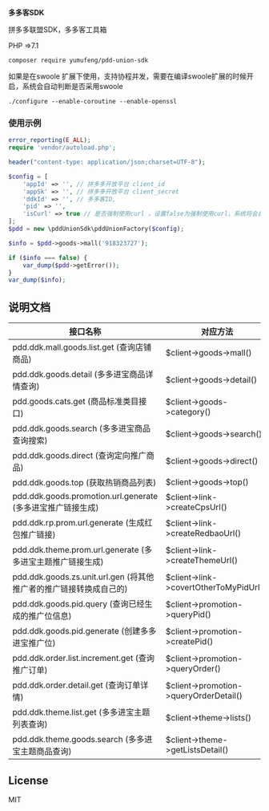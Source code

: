 **多多客SDK**

拼多多联盟SDK，多多客工具箱

PHP =>7.1

`composer require yumufeng/pdd-union-sdk`

如果是在swoole 扩展下使用，支持协程并发，需要在编译swoole扩展的时候开启，系统会自动判断是否采用swoole

```./configure --enable-coroutine --enable-openssl```

### 使用示例

```php
error_reporting(E_ALL);
require 'vendor/autoload.php';

header("content-type: application/json;charset=UTF-8");

$config = [
    'appId' => '', // 拼多多开放平台 client_id
    'appSk' => '', // 拼多多开放平台 client_secret
    'ddkId' => '', // 多多客ID,
    'pid' => '',
    'isCurl' => true // 是否强制使用curl ，设置false为强制使用curl，系统将会自动适配swoole 协程
];
$pdd = new \pddUnionSdk\pddUnionFactory($config);

$info = $pdd->goods->mall('918323727');

if ($info === false) {
    var_dump($pdd->getError());
}
var_dump($info);

```


## 说明文档

| 接口名称 | 对应方法  |
| --------   | ---- |
| pdd.ddk.mall.goods.list.get (查询店铺商品)     | \$client->goods->mall() |
| pdd.ddk.goods.detail (多多进宝商品详情查询)     | \$client->goods->detail() |
| pdd.goods.cats.get (商品标准类目接口)     | \$client->goods->category() |
| pdd.ddk.goods.search (多多进宝商品查询搜索)     | \$client->goods->search() |
| pdd.ddk.goods.direct (查询定向推广商品)     | \$client->goods->direct() |
| pdd.ddk.goods.top (获取热销商品列表)     | \$client->goods->top() |
| pdd.ddk.goods.promotion.url.generate (多多进宝推广链接生成)     | \$client->link->createCpsUrl() |
| pdd.ddk.rp.prom.url.generate (生成红包推广链接)     | \$client->link->createRedbaoUrl() |
| pdd.ddk.theme.prom.url.generate (多多进宝主题推广链接生成)     | \$client->link->createThemeUrl() |
| pdd.ddk.goods.zs.unit.url.gen (将其他推广者的推广链接转换成自己的)     | \$client->link->covertOtherToMyPidUrl() |
| pdd.ddk.goods.pid.query (查询已经生成的推广位信息)     | \$client->promotion->queryPid() |
| pdd.ddk.goods.pid.generate (创建多多进宝推广位)     | \$client->promotion->createPid() |
| pdd.ddk.order.list.increment.get (查询推广订单)     | \$client->promotion->queryOrder() |
| pdd.ddk.order.detail.get (查询订单详情)     | \$client->promotion->queryOrderDetail() |
| pdd.ddk.theme.list.get (多多进宝主题列表查询)     | \$client->theme->lists() |
| pdd.ddk.theme.goods.search (多多进宝主题商品查询)     | \$client->theme->getListsDetail() |

## License

MIT



